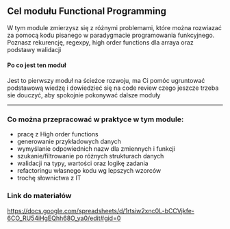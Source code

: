 ## Cel modułu Functional Programming

W tym module zmierzysz się z różnymi problemami, które można rozwiazać za pomocą kodu pisanego w paradygmacie programowania funkcyjnego. Poznasz rekurencję, regexpy, high order functions dla arraya oraz podstawy walidacji


#### Po co jest ten moduł
Jest to pierwszy moduł na ścieżce rozwoju, ma Ci pomóc ugruntować podstawową wiedzę i dowiedzieć się na code review czego jeszcze trzeba sie douczyć, aby spokojnie pokonywać dalsze moduły

***

### Co można przepracować w praktyce w tym module:
- pracę z High order functions
- generowanie przykładowych danych
- wymyślanie odpowiednich nazw dla zmiennych i funkcji
- szukanie/filtrowanie po różnych strukturach danych
- walidacji na typy, wartości oraz logikę zadania
- refactoringu własnego kodu wg lepszych wzorców
- trochę słownictwa z IT


### Link do materiałów
https://docs.google.com/spreadsheets/d/1rtsiw2xnc0L-bCCVjkfe-6CO_RU54iHgEQhh68O_ya0/edit#gid=0